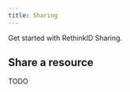 ```yaml
---
title: Sharing
---
```


Get started with RethinkID Sharing.

## Share a resource

TODO

<!-- // rid.permissions.openModal()

// rid.permissions.granted.
// - rid.permissions.granted.list()
// - rid.permissions.granted.delete()
// - rid.permissions.granted.subscribe()

// rid.permissions.create()
// rid.permissions.delete()
// rid.permissions.list()

// rid.permissions.links.
// - rid.permissions.links.create()
// - rid.permissions.links.list()
// - rid.permissions.links.delete()
// - rid.permissions.links.subscribe() -->